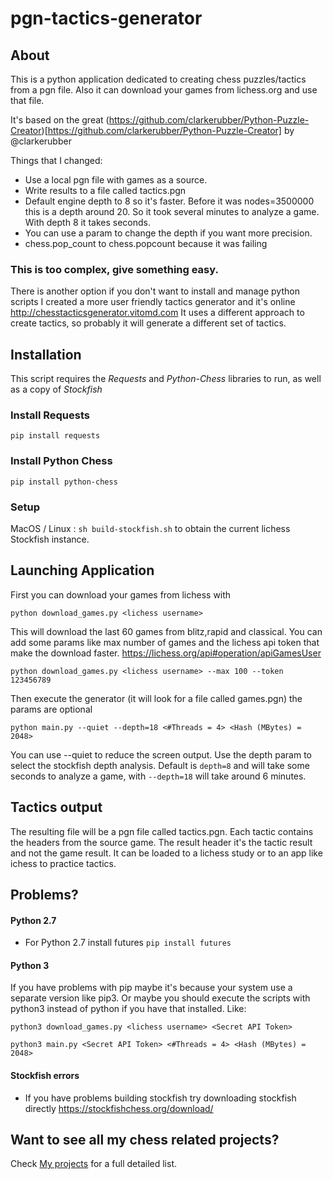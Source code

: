 # pgn-tactics-generator

## About

This is a python application dedicated to creating chess puzzles/tactics from a pgn file.
Also it can download your games from lichess.org and use that file. 

It's based on the great  (https://github.com/clarkerubber/Python-Puzzle-Creator)[https://github.com/clarkerubber/Python-Puzzle-Creator] by @clarkerubber

Things that I changed:
- Use a local pgn file with games as a source.
- Write results to a file called tactics.pgn
- Default engine depth to 8 so it's faster. Before it was nodes=3500000 this is a depth around 20. So it took several minutes to analyze a game. With depth 8 it takes seconds.
- You can use a param to change the depth if you want more precision.
- chess.pop_count to chess.popcount because it was failing

### This is too complex, give something easy.
There is another option if you don't want to install and manage python scripts
I created a more user friendly tactics generator and it's online http://chesstacticsgenerator.vitomd.com
It uses a different approach to create tactics, so probably it will generate a different set of tactics.


## Installation

This script requires the *Requests* and *Python-Chess* libraries to run, as well as a copy of *Stockfish*

### Install Requests

`pip install requests`

### Install Python Chess

`pip install python-chess`

### Setup

MacOS / Linux : `sh build-stockfish.sh` to obtain the current lichess Stockfish instance.

## Launching Application
First you can download your games from lichess with

`python download_games.py <lichess username>`

This will download the last 60 games from blitz,rapid and classical. You can add some params like max number of games and the lichess api token that make the download faster. https://lichess.org/api#operation/apiGamesUser

`python download_games.py <lichess username> --max 100 --token 123456789`


Then execute the generator (it will look for a file called games.pgn) the params are optional

`python main.py --quiet --depth=18 <#Threads = 4> <Hash (MBytes) = 2048>`

You can use --quiet to reduce the screen output.
Use the depth param to select the stockfish depth analysis. Default is `depth=8` and will take some seconds to analyze a game, with `--depth=18` will take around 6 minutes.

## Tactics output

The resulting file will be a pgn file called tactics.pgn. Each tactic contains the headers from the source game. The result header it's the tactic result and not the game result. It can be loaded to a lichess study or to an app like ichess to practice tactics.

## Problems?

#### Python 2.7
- For Python 2.7 install futures `pip install futures`

#### Python 3
If you have problems with pip maybe it's because your system use a separate version like pip3.
Or maybe you should execute the scripts with python3 instead of python if you have that installed. 
Like:

`python3 download_games.py <lichess username> <Secret API Token>`

`python3 main.py <Secret API Token> <#Threads = 4> <Hash (MBytes) = 2048>`

#### Stockfish errors
- If you have problems building stockfish try downloading stockfish directly https://stockfishchess.org/download/


## Want to see all my chess related projects? 
Check [My projects](http://vitomd.com/blog/projects/) for a full detailed list.

